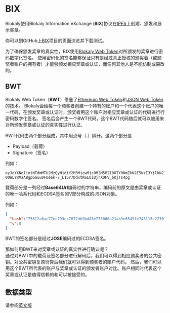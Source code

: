 # BIX

Blokaly使用Blokaly Information eXchange (**BIX**)协议在[IPFS](https://ipfs.io)上创建、颁发和展示奖章。

你可以到GitHub上[BIX](https://github.com/blokaly/bix)项目的页面浏览并下载测试。

为了确保颁发奖章的真实性，BIX使用[Blokaly Web Token](#bwt)对所颁发的奖章进行密码数字化签名。
使用密码化的签名能够保证只有是经过真正授权的颁奖着（或颁奖者账户的拥有者）才能够颁发相应奖章或认证，而任何其他人是不能仿制或篡改的。

## BWT

Blokaly Web Token（**BWT**）借鉴了[Ethereum Web Token](https://github.com/cyfin-io/ether-token-js)和[JSON Web Token](https://jwt.io)的技术。
Blokaly会给每一个颁奖者创建一个特有的账户和一个代表这个账户的唯一代码，在颁发奖章或认证时，颁奖者用这个账户对相应奖章或认证的代码进行行密码数字化签名。
签名后会产生一个BWT代码，这个BWT代码随后就可以被用来对所颁发奖章或认证的真实性进行认证。

BWT代码由两个部分组成，其中用点号（.）隔开。这两个部分是

- Payload（载荷）
- Signature（签名）

列如： 
```
eyJoYXNoIjoiNTdmMTU2MzQyNjdiY2M3MjcwMjc0M2M5M2I0OTY0NmZkN2E5NzI3YjlkN2JmNGZhZDQ5YmQ2OTQyMmI3NDdlNSIsInYiOjF9.EG0nMGSv8QlqT6tKnhVn6nGuqata7Q-0OWLYRVaA8gpGauu0FUe6k-7_L15r7DdxtK6LUiUjrXOFV_bKjTs4pg
```

载荷部分是一列经过**Base64Url**编码过的字符串，编码前的原文是由奖章或认证的唯一哈系代码和ECDSA签名的V部分构成的JSON对象。

列如：
```json
{
  "hash":"75612a0ae77ec793ec7072db9bd83e775066a21ab3e6545fe745115c2230151c",
  "v":0
}
```

BWT的签名部分是经过**JOSE**编码过的ECDSA签名。

那如何用BWT来对奖章或认证的真实性进行确认呢？<br />
通过对BWT中的载荷及签名部分进行解码后，我们可以得到相应颁奖者的公共密钥。对公共密钥复原衍算后我们就可以得到颁奖者的账户代码。
然后，我们可以用这个BWT所代表的账户与奖章或认证的颁发者账户对比。账户相同时代表这个奖章或认证是值得信赖的和可以被接受的。

## 数据类型
请参阅[英文版](/en/tech/#data-types)